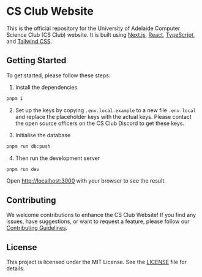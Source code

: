 # CS Club Website

This is the official repository for the University of Adelaide Computer Science Club (CS Club) website. It is built using [Next.js](https://nextjs.org/), [React](https://reactjs.org/), [TypeScript](https://www.typescriptlang.org/), and [Tailwind CSS](https://tailwindcss.com/).

## Getting Started

To get started, please follow these steps: 
1. Install the dependencies.
```bash
pnpm i
```

2. Set up the keys by copying `.env.local.example` to a new file `.env.local` and replace the placeholder keys with the actual keys. Please contact the open source officers on the CS Club Discord to get these keys.

3. Initialise the database
```bash
pnpm run db:push
```

4. Then run the development server

```bash
pnpm run dev
```

Open [http://localhost:3000](http://localhost:3000) with your browser to see the result.

## Contributing

We welcome contributions to enhance the CS Club Website! If you find any issues, have suggestions, or want to request a feature, please follow our [Contributing Guidelines](CONTRIBUTING.md).

## License
This project is licensed under the MIT License. 
See the [LICENSE](LICENSE) file for details.